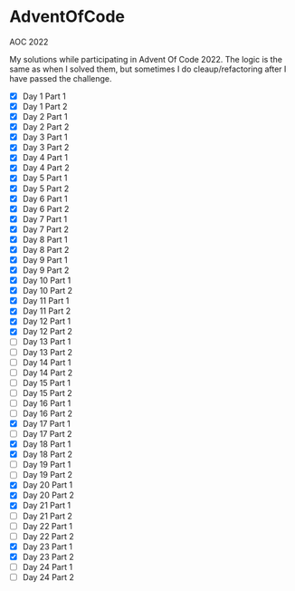 # AdventOfCode
AOC 2022

My solutions while participating in Advent Of Code 2022. The logic is the same as when I solved them, but sometimes I do cleaup/refactoring after I have passed the challenge.

- [x] Day 1 Part 1
- [x] Day 1 Part 2
- [X] Day 2 Part 1
- [X] Day 2 Part 2
- [X] Day 3 Part 1
- [X] Day 3 Part 2
- [X] Day 4 Part 1
- [X] Day 4 Part 2
- [X] Day 5 Part 1
- [X] Day 5 Part 2
- [X] Day 6 Part 1
- [X] Day 6 Part 2
- [X] Day 7 Part 1
- [X] Day 7 Part 2
- [X] Day 8 Part 1
- [X] Day 8 Part 2
- [X] Day 9 Part 1
- [X] Day 9 Part 2
- [X] Day 10 Part 1
- [X] Day 10 Part 2
- [X] Day 11 Part 1
- [X] Day 11 Part 2
- [X] Day 12 Part 1
- [X] Day 12 Part 2
- [ ] Day 13 Part 1
- [ ] Day 13 Part 2
- [ ] Day 14 Part 1
- [ ] Day 14 Part 2
- [ ] Day 15 Part 1
- [ ] Day 15 Part 2
- [ ] Day 16 Part 1
- [ ] Day 16 Part 2
- [X] Day 17 Part 1
- [ ] Day 17 Part 2
- [X] Day 18 Part 1
- [X] Day 18 Part 2
- [ ] Day 19 Part 1
- [ ] Day 19 Part 2
- [X] Day 20 Part 1
- [X] Day 20 Part 2
- [X] Day 21 Part 1
- [ ] Day 21 Part 2
- [ ] Day 22 Part 1
- [ ] Day 22 Part 2
- [X] Day 23 Part 1
- [X] Day 23 Part 2
- [ ] Day 24 Part 1
- [ ] Day 24 Part 2
